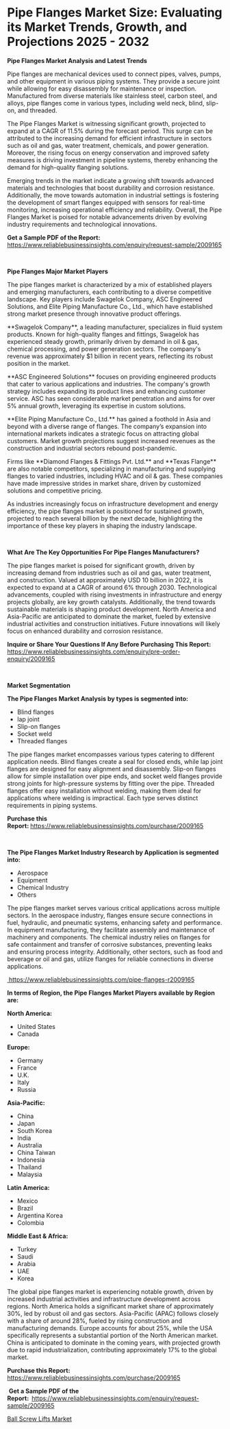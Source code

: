 <p><h1>Pipe Flanges Market Size: Evaluating its Market Trends, Growth, and Projections 2025 - 2032</h1></p><p><strong>Pipe Flanges Market Analysis and Latest Trends</strong></p>
<p><p>Pipe flanges are mechanical devices used to connect pipes, valves, pumps, and other equipment in various piping systems. They provide a secure joint while allowing for easy disassembly for maintenance or inspection. Manufactured from diverse materials like stainless steel, carbon steel, and alloys, pipe flanges come in various types, including weld neck, blind, slip-on, and threaded.</p><p>The Pipe Flanges Market is witnessing significant growth, projected to expand at a CAGR of 11.5% during the forecast period. This surge can be attributed to the increasing demand for efficient infrastructure in sectors such as oil and gas, water treatment, chemicals, and power generation. Moreover, the rising focus on energy conservation and improved safety measures is driving investment in pipeline systems, thereby enhancing the demand for high-quality flanging solutions.</p><p>Emerging trends in the market indicate a growing shift towards advanced materials and technologies that boost durability and corrosion resistance. Additionally, the move towards automation in industrial settings is fostering the development of smart flanges equipped with sensors for real-time monitoring, increasing operational efficiency and reliability. Overall, the Pipe Flanges Market is poised for notable advancements driven by evolving industry requirements and technological innovations.</p></p>
<p><strong>Get a Sample PDF of the Report:&nbsp;</strong> <a href="https://www.reliablebusinessinsights.com/enquiry/request-sample/2009165?utm_campaign=2526&utm_medium=2&utm_source=Github&utm_content=ia&utm_term=20022025&utm_id=pipe-flanges">https://www.reliablebusinessinsights.com/enquiry/request-sample/2009165</a></p>
<p>&nbsp;</p>
<p><strong>Pipe Flanges Major Market Players</strong></p>
<p><p>The pipe flanges market is characterized by a mix of established players and emerging manufacturers, each contributing to a diverse competitive landscape. Key players include Swagelok Company, ASC Engineered Solutions, and Elite Piping Manufacture Co., Ltd., which have established strong market presence through innovative product offerings.</p><p>**Swagelok Company**, a leading manufacturer, specializes in fluid system products. Known for high-quality flanges and fittings, Swagelok has experienced steady growth, primarily driven by demand in oil & gas, chemical processing, and power generation sectors. The company's revenue was approximately $1 billion in recent years, reflecting its robust position in the market.</p><p>**ASC Engineered Solutions** focuses on providing engineered products that cater to various applications and industries. The company's growth strategy includes expanding its product lines and enhancing customer service. ASC has seen considerable market penetration and aims for over 5% annual growth, leveraging its expertise in custom solutions.</p><p>**Elite Piping Manufacture Co., Ltd.** has gained a foothold in Asia and beyond with a diverse range of flanges. The company’s expansion into international markets indicates a strategic focus on attracting global customers. Market growth projections suggest increased revenues as the construction and industrial sectors rebound post-pandemic.</p><p>Firms like **Diamond Flanges & Fittings Pvt. Ltd.** and **Texas Flange** are also notable competitors, specializing in manufacturing and supplying flanges to varied industries, including HVAC and oil & gas. These companies have made impressive strides in market share, driven by customized solutions and competitive pricing.</p><p>As industries increasingly focus on infrastructure development and energy efficiency, the pipe flanges market is positioned for sustained growth, projected to reach several billion by the next decade, highlighting the importance of these key players in shaping the industry landscape.</p></p>
<p>&nbsp;</p>
<p><strong>What Are The Key Opportunities For Pipe Flanges Manufacturers?</strong></p>
<p><p>The pipe flanges market is poised for significant growth, driven by increasing demand from industries such as oil and gas, water treatment, and construction. Valued at approximately USD 10 billion in 2022, it is expected to expand at a CAGR of around 6% through 2030. Technological advancements, coupled with rising investments in infrastructure and energy projects globally, are key growth catalysts. Additionally, the trend towards sustainable materials is shaping product development. North America and Asia-Pacific are anticipated to dominate the market, fueled by extensive industrial activities and construction initiatives. Future innovations will likely focus on enhanced durability and corrosion resistance.</p></p>
<p><strong>Inquire or Share Your Questions If Any Before Purchasing This Report:</strong> <a href="https://www.reliablebusinessinsights.com/enquiry/pre-order-enquiry/2009165?utm_campaign=2526&utm_medium=2&utm_source=Github&utm_content=ia&utm_term=20022025&utm_id=pipe-flanges">https://www.reliablebusinessinsights.com/enquiry/pre-order-enquiry/2009165</a></p>
<p>&nbsp;</p>
<p><strong>Market Segmentation</strong></p>
<p><strong>The Pipe Flanges Market Analysis by types is segmented into:</strong></p>
<p><ul><li>Blind flanges</li><li>lap joint</li><li>Slip-on flanges</li><li>Socket weld</li><li>Threaded flanges</li></ul></p>
<p><p>The pipe flanges market encompasses various types catering to different application needs. Blind flanges create a seal for closed ends, while lap joint flanges are designed for easy alignment and disassembly. Slip-on flanges allow for simple installation over pipe ends, and socket weld flanges provide strong joints for high-pressure systems by fitting over the pipe. Threaded flanges offer easy installation without welding, making them ideal for applications where welding is impractical. Each type serves distinct requirements in piping systems.</p></p>
<p><strong>Purchase this Report:&nbsp;</strong><a href="https://www.reliablebusinessinsights.com/purchase/2009165?utm_campaign=2526&utm_medium=2&utm_source=Github&utm_content=ia&utm_term=20022025&utm_id=pipe-flanges">https://www.reliablebusinessinsights.com/purchase/2009165</a></p>
<p>&nbsp;</p>
<p><strong>The Pipe Flanges Market Industry Research by Application is segmented into:</strong></p>
<p><ul><li>Aerospace</li><li>Equipment</li><li>Chemical Industry</li><li>Others</li></ul></p>
<p><p>The pipe flanges market serves various critical applications across multiple sectors. In the aerospace industry, flanges ensure secure connections in fuel, hydraulic, and pneumatic systems, enhancing safety and performance. In equipment manufacturing, they facilitate assembly and maintenance of machinery and components. The chemical industry relies on flanges for safe containment and transfer of corrosive substances, preventing leaks and ensuring process integrity. Additionally, other sectors, such as food and beverage or oil and gas, utilize flanges for reliable connections in diverse applications.</p></p>
<p><a href="https://www.reliablebusinessinsights.com/pipe-flanges-r2009165?utm_campaign=2526&utm_medium=2&utm_source=Github&utm_content=ia&utm_term=20022025&utm_id=pipe-flanges">&nbsp;https://www.reliablebusinessinsights.com/pipe-flanges-r2009165</a></p>
<p><strong>In terms of Region, the Pipe Flanges Market Players available by Region are:</strong></p>
<p>
    <p> <strong> North America: </strong>
        <ul>
            <li>United States</li>
            <li>Canada</li>
        </ul>
        </p> 
    <p> <strong> Europe: </strong>
        <ul>
            <li>Germany</li>
            <li>France</li>
            <li>U.K.</li>
            <li>Italy</li>
            <li>Russia</li>
        </ul>
        </p> 
    <p> <strong> Asia-Pacific: </strong>
        <ul>
            <li>China</li>
            <li>Japan</li>
            <li>South Korea</li>
            <li>India</li>
            <li>Australia</li>
            <li>China Taiwan</li>
            <li>Indonesia</li>
            <li>Thailand</li>
            <li>Malaysia</li>
        </ul>
        </p> 
    <p> <strong> Latin America: </strong>
        <ul>
            <li>Mexico</li>
            <li>Brazil</li>
            <li>Argentina Korea</li>
            <li>Colombia</li>
        </ul>
        </p> 
    <p> <strong> Middle East & Africa: </strong>
        <ul>
            <li>Turkey</li>
            <li>Saudi</li>
            <li>Arabia</li>
            <li>UAE</li>
            <li>Korea</li>
        </ul>
    </p>
    </p>
<p><p>The global pipe flanges market is experiencing notable growth, driven by increased industrial activities and infrastructure development across regions. North America holds a significant market share of approximately 30%, led by robust oil and gas sectors. Asia-Pacific (APAC) follows closely with a share of around 28%, fueled by rising construction and manufacturing demands. Europe accounts for about 25%, while the USA specifically represents a substantial portion of the North American market. China is anticipated to dominate in the coming years, with projected growth due to rapid industrialization, contributing approximately 17% to the global market.</p></p>
<p><strong>Purchase this Report: </strong><a href="https://www.reliablebusinessinsights.com/purchase/2009165?utm_campaign=2526&utm_medium=2&utm_source=Github&utm_content=ia&utm_term=20022025&utm_id=pipe-flanges">https://www.reliablebusinessinsights.com/purchase/2009165</a></p>
<p>&nbsp;<strong>Get a Sample PDF of the Report:&nbsp;&nbsp;</strong><a href="https://www.reliablebusinessinsights.com/enquiry/request-sample/2009165?utm_campaign=2526&utm_medium=2&utm_source=Github&utm_content=ia&utm_term=20022025&utm_id=pipe-flanges">https://www.reliablebusinessinsights.com/enquiry/request-sample/2009165</a></p>
<p><strong></strong></p>
<p><p><a href="https://github.com/oslieselotte2192/Market-Research-Report-List-1/blob/main/ball-screw-lifts-market.md?utm_campaign=2526&utm_medium=2&utm_source=Github&utm_content=ia&utm_term=20022025&utm_id=pipe-flanges">Ball Screw Lifts Market</a></p></p>